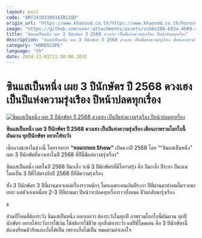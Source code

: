 ```yaml
---
layout: post
code: "ART2410310916IB1IQO"
origin_url: "https://www.khaosod.co.th/https://www.khaosod.co.th/horoscope/news_9478188"
image: "https://github.com/user-attachments/assets/ccb8e206-683a-4b09-a196-a9aa379e47d7"
title: "ซินแสเป็นหนึ่ง เผย 3 ปีนักษัตร ปี 2568 ดวงเฮง เป็นปีแห่งความรุ่งเรือง ปีหน้าปลดทุกเรื่อง"
description: "ซินแสเป็นหนึ่ง เผย 3 ปีนักษัตร ปี 2568 ดวงเฮง เป็นปีแห่งความรุ่งเรือง เตือนภาพรวมโลกใบนี้ผันผวน ทุกปีนักษัตร อยากให้ระวัง"
category: "HOROSCOPE"
language: "th"
date: 2024-11-01T11:50:00.203Z
---
```


# ซินแสเป็นหนึ่ง เผย 3 ปีนักษัตร ปี 2568 ดวงเฮง เป็นปีแห่งความรุ่งเรือง ปีหน้าปลดทุกเรื่อง

[![ซินแสเป็นหนึ่ง เผย 3 ปีนักษัตร ปี 2568 ดวงเฮง เป็นปีแห่งความรุ่งเรือง ปีหน้าปลดทุกเรื่อง](https://www.khaosod.co.th/wpapp/uploads/2024/10/155445.jpg "ซินแสเป็นหนึ่ง เผย 3 ปีนักษัตร ปี 2568 ดวงเฮง เป็นปีแห่งความรุ่งเรือง ปีหน้าปลดทุกเรื่อง")](https://www.khaosod.co.th/wpapp/uploads/2024/10/155445.jpg)

**ซินแสเป็นหนึ่ง เผย 3 ปีนักษัตร ปี 2568 ดวงเฮง เป็นปีแห่งความรุ่งเรือง เตือนภาพรวมโลกใบนี้ผันผวน ทุกปีนักษัตร อยากให้ระวัง**

เช็กดวงชะตาในช่วงนี้ โดยรายการ **“หอมกะหอย Show”** เปิดดวงปี 2568 โดย ““ซินแสเป็นหนึ่ง” เผย 3 ปีนักษัตที่ดวงเฮงในปี 2568 ที่ปีนี้มีแต่ความรุ่งเรือง”

ซินแสเป็นหนึ่ง เผยในปี 2568 ปีมะเส็ง จะมี 3 ปีนักษัตรที่มีโอกาสรุ่ง คือ ปีมะเส็ง ปีระกา ปีมะแม โดยเป็น 3 ปีที่ไปตรงกับปี 2568 ปีที่มีความรุ่งเรือง

ทั้ง 3 ปีนักษัตร 3 ปีที่ผ่านมาเจอแต่เรื่องราวหนักๆ โดยเฉพาะคนเกิดปีระกา ปีที่ผ่านมาทำคนอื่นรวยมาเยอะ แต่ตัวเองเหนื่อย 2-3 ปีที่ผ่านมา ปีหน้าจะปลดทุกเรื่องราวทั้งหมด ชีวิตกลับมารุ่งเรือง

ช

ส่วนปีไหนที่ต้องระวัง ซินแสเป็นหนึ่ง บอกเลยว่า ต้องระวังในทุกปี ภาพรวมโลกใบนี้ผันผวน ทุกปีนักษัตร อยากให้ระวังการใช้เงิน ใช้สติการใช้ชีวิต ทุกสิ่งต้องระวัง แต่ปีที่โดดเด่น คือ 3 ปีนักษัตรนี้ ต้องเตรียมตัวรับและเก็บให้เป็น เพราะเก็บไม่เป็น หมดตามอำเภอใจ